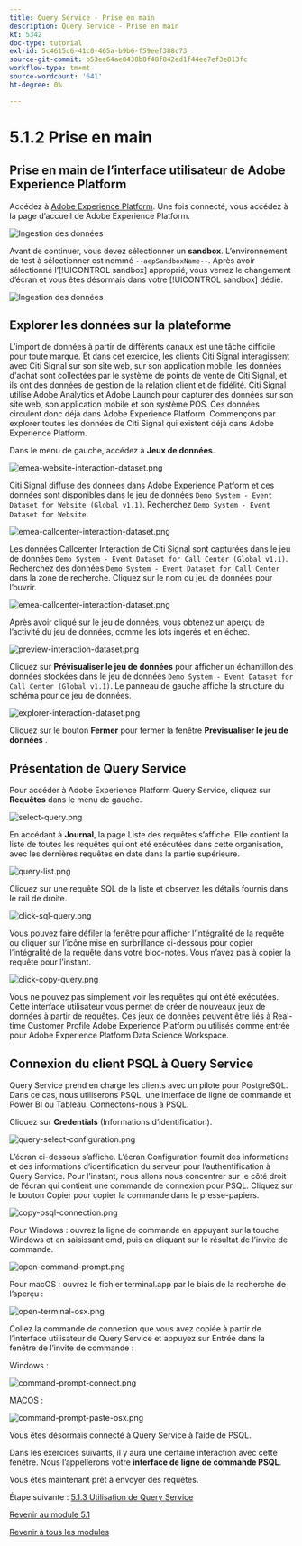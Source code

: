 ```yaml
---
title: Query Service - Prise en main
description: Query Service - Prise en main
kt: 5342
doc-type: tutorial
exl-id: 5c4615c6-41c0-465a-b9b6-f59eef388c73
source-git-commit: b53ee64ae8438b8f48f842ed1f44ee7ef3e813fc
workflow-type: tm+mt
source-wordcount: '641'
ht-degree: 0%

---
```


# 5.1.2 Prise en main

## Prise en main de l’interface utilisateur de Adobe Experience Platform

Accédez à [Adobe Experience Platform](https://experience.adobe.com/platform). Une fois connecté, vous accédez à la page d’accueil de Adobe Experience Platform.

![Ingestion des données](./../../../modules/datacollection/module1.2/images/home.png)

Avant de continuer, vous devez sélectionner un **sandbox**. L’environnement de test à sélectionner est nommé ``--aepSandboxName--``. Après avoir sélectionné l’[!UICONTROL sandbox] approprié, vous verrez le changement d’écran et vous êtes désormais dans votre [!UICONTROL sandbox] dédié.

![Ingestion des données](./../../../modules/datacollection/module1.2/images/sb1.png)


## Explorer les données sur la plateforme

L’import de données à partir de différents canaux est une tâche difficile pour toute marque. Et dans cet exercice, les clients Citi Signal interagissent avec Citi Signal sur son site web, sur son application mobile, les données d&#39;achat sont collectées par le système de points de vente de Citi Signal, et ils ont des données de gestion de la relation client et de fidélité. Citi Signal utilise Adobe Analytics et Adobe Launch pour capturer des données sur son site web, son application mobile et son système POS. Ces données circulent donc déjà dans Adobe Experience Platform. Commençons par explorer toutes les données de Citi Signal qui existent déjà dans Adobe Experience Platform.

Dans le menu de gauche, accédez à **Jeux de données**.

![emea-website-interaction-dataset.png](./images/emea-website-interaction-dataset.png)

Citi Signal diffuse des données dans Adobe Experience Platform et ces données sont disponibles dans le jeu de données `Demo System - Event Dataset for Website (Global v1.1)`. Recherchez `Demo System - Event Dataset for Website`.

![emea-callcenter-interaction-dataset.png](./images/emea-website-interaction-dataset1.png)

Les données Callcenter Interaction de Citi Signal sont capturées dans le jeu de données `Demo System - Event Dataset for Call Center (Global v1.1)`. Recherchez des données `Demo System - Event Dataset for Call Center` dans la zone de recherche. Cliquez sur le nom du jeu de données pour l’ouvrir.

![emea-callcenter-interaction-dataset.png](./images/emea-callcenter-interaction-dataset.png)

Après avoir cliqué sur le jeu de données, vous obtenez un aperçu de l’activité du jeu de données, comme les lots ingérés et en échec.

![preview-interaction-dataset.png](./images/preview-interaction-dataset.png)

Cliquez sur **Prévisualiser le jeu de données** pour afficher un échantillon des données stockées dans le jeu de données `Demo System - Event Dataset for Call Center (Global v1.1)`. Le panneau de gauche affiche la structure du schéma pour ce jeu de données.

![explorer-interaction-dataset.png](./images/explore-interaction-dataset.png)

Cliquez sur le bouton **Fermer** pour fermer la fenêtre **Prévisualiser le jeu de données** .

## Présentation de Query Service

Pour accéder à Adobe Experience Platform Query Service, cliquez sur **Requêtes** dans le menu de gauche.

![select-query.png](./images/select-queries.png)

En accédant à **Journal**, la page Liste des requêtes s’affiche. Elle contient la liste de toutes les requêtes qui ont été exécutées dans cette organisation, avec les dernières requêtes en date dans la partie supérieure.

![query-list.png](./images/query-list.png)

Cliquez sur une requête SQL de la liste et observez les détails fournis dans le rail de droite.

![click-sql-query.png](./images/click-sql-query.png)

Vous pouvez faire défiler la fenêtre pour afficher l’intégralité de la requête ou cliquer sur l’icône mise en surbrillance ci-dessous pour copier l’intégralité de la requête dans votre bloc-notes. Vous n’avez pas à copier la requête pour l’instant.

![click-copy-query.png](./images/click-copy-query.png)

Vous ne pouvez pas simplement voir les requêtes qui ont été exécutées. Cette interface utilisateur vous permet de créer de nouveaux jeux de données à partir de requêtes. Ces jeux de données peuvent être liés à Real-time Customer Profile Adobe Experience Platform ou utilisés comme entrée pour Adobe Experience Platform Data Science Workspace.

## Connexion du client PSQL à Query Service

Query Service prend en charge les clients avec un pilote pour PostgreSQL. Dans ce cas, nous utiliserons PSQL, une interface de ligne de commande et Power BI ou Tableau. Connectons-nous à PSQL.

Cliquez sur **Credentials** (Informations d’identification).

![query-select-configuration.png](./images/queries-select-configuration.png)

L’écran ci-dessous s’affiche. L’écran Configuration fournit des informations et des informations d’identification du serveur pour l’authentification à Query Service. Pour l’instant, nous allons nous concentrer sur le côté droit de l’écran qui contient une commande de connexion pour PSQL. Cliquez sur le bouton Copier pour copier la commande dans le presse-papiers.

![copy-psql-connection.png](./images/copy-psql-connection.png)

Pour Windows : ouvrez la ligne de commande en appuyant sur la touche Windows et en saisissant cmd, puis en cliquant sur le résultat de l’invite de commande.

![open-command-prompt.png](./images/open-command-prompt.png)

Pour macOS : ouvrez le fichier terminal.app par le biais de la recherche de l’aperçu :

![open-terminal-osx.png](./images/open-terminal-osx.png)

Collez la commande de connexion que vous avez copiée à partir de l’interface utilisateur de Query Service et appuyez sur Entrée dans la fenêtre de l’invite de commande :

Windows :

![command-prompt-connect.png](./images/command-prompt-connected.png)

MACOS :

![command-prompt-paste-osx.png](./images/command-prompt-paste-osx.png)

Vous êtes désormais connecté à Query Service à l’aide de PSQL.

Dans les exercices suivants, il y aura une certaine interaction avec cette fenêtre. Nous l’appellerons votre **interface de ligne de commande PSQL**.

Vous êtes maintenant prêt à envoyer des requêtes.

Étape suivante : [5.1.3 Utilisation de Query Service](./ex3.md)

[Revenir au module 5.1](./query-service.md)

[Revenir à tous les modules](../../../overview.md)
